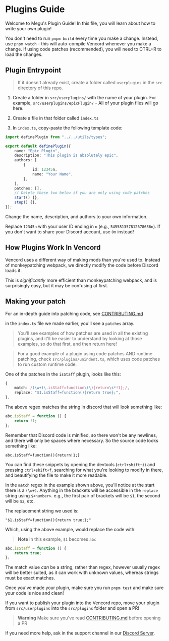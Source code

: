 # Plugins Guide

Welcome to Megu's Plugin Guide! In this file, you will learn about how to write your own plugin!

You don't need to run `pnpm build` every time you make a change. Instead, use `pnpm watch` - this will auto-compile Vencord whenever you make a change. If using code patches (recommended), you will need to CTRL+R to load the changes.

## Plugin Entrypoint

> If it doesn't already exist, create a folder called `userplugins` in the `src` directory of this repo.

1. Create a folder in `src/userplugins/` with the name of your plugin. For example, `src/userplugins/epicPlugin/` - All of your plugin files will go here.

2. Create a file in that folder called `index.ts`

3. In `index.ts`, copy-paste the following template code:

```ts
import definePlugin from "../../utils/types";

export default definePlugin({
    name: "Epic Plugin",
    description: "This plugin is absolutely epic",
    authors: [
        {
            id: 12345n,
            name: "Your Name",
        },
    ],
    patches: [],
    // Delete these two below if you are only using code patches
    start() {},
    stop() {},
});
```

Change the name, description, and authors to your own information.

Replace `12345n` with your user ID ending in `n` (e.g., `545581357812678656n`). If you don't want to share your Discord account, use `0n` instead!

## How Plugins Work In Vencord

Vencord uses a different way of making mods than you're used to.
Instead of monkeypatching webpack, we directly modify the code before Discord loads it.

This is _significantly_ more efficient than monkeypatching webpack, and is surprisingly easy, but it may be confusing at first.

## Making your patch

For an in-depth guide into patching code, see [CONTRIBUTING.md](../CONTRIBUTING.md)

in the `index.ts` file we made earlier, you'll see a `patches` array.

> You'll see examples of how patches are used in all the existing plugins, and it'll be easier to understand by looking at those examples, so do that first, and then return here!

> For a good example of a plugin using code patches AND runtime patching, check `src/plugins/unindent.ts`, which uses code patches to run custom runtime code.

One of the patches in the `isStaff` plugin, looks like this:

```ts
{
    match: /(\w+)\.isStaff=function\(\){return\s*!1};/,
    replace: "$1.isStaff=function(){return true};",
},
```

The above regex matches the string in discord that will look something like:

```js
abc.isStaff = function () {
    return !1;
};
```

Remember that Discord code is minified, so there won't be any newlines, and there will only be spaces where necessary. So the source code looks something like:

```
abc.isStaff=function(){return!1;}
```

You can find these snippets by opening the devtools (`ctrl+shift+i`) and pressing `ctrl+shift+f`, searching for what you're looking to modify in there, and beautifying the file to make it more readable.

In the `match` regex in the example shown above, you'll notice at the start there is a `(\w+)`.
Anything in the brackets will be accessible in the `replace` string using `$<number>`. e.g., the first pair of brackets will be `$1`, the second will be `$2`, etc.

The replacement string we used is:

```
"$1.isStaff=function(){return true;};"
```

Which, using the above example, would replace the code with:

> **Note**
> In this example, `$1` becomes `abc`

```js
abc.isStaff = function () {
    return true;
};
```

The match value _can_ be a string, rather than regex, however usually regex will be better suited, as it can work with unknown values, whereas strings must be exact matches.

Once you've made your plugin, make sure you run `pnpm test` and make sure your code is nice and clean!

If you want to publish your plugin into the Vencord repo, move your plugin from `src/userplugins` into the `src/plugins` folder and open a PR!

> **Warning**
> Make sure you've read [CONTRIBUTING.md](../CONTRIBUTING.md) before opening a PR

If you need more help, ask in the support channel in our [Discord Server](https://discord.gg/D9uwnFnqmd).
